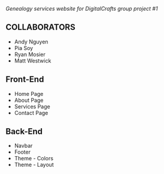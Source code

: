 *Genealogy services website for DigitalCrafts group project #1*

## COLLABORATORS
 * Andy Nguyen
 * Pia Soy
 * Ryan Mosier
 * Matt Westwick
 
 ## Front-End
 * Home Page
 * About Page
 * Services Page
 * Contact Page
 
 ## Back-End
 * Navbar
 * Footer
 * Theme - Colors
 * Theme - Layout
